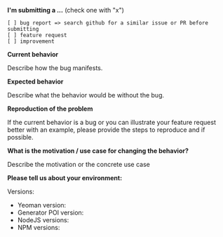 **I'm submitting a ...** (check one with "x")

```
[ ] bug report => search github for a similar issue or PR before submitting
[ ] feature request
[ ] improvement
```

**Current behavior**

Describe how the bug manifests.

**Expected behavior**

Describe what the behavior would be without the bug.

**Reproduction of the problem**

If the current behavior is a bug or you can illustrate your feature request
better with an example, please provide the steps to reproduce and if possible.

**What is the motivation / use case for changing the behavior?**

Describe the motivation or the concrete use case

**Please tell us about your environment:**

Versions:

- Yeoman version: <your-yeoman-version>
- Generator POI version: <your-generator-poi-version>
- NodeJS versions: <your-nodejs-version>
- NPM versions: <your-npm-version>
